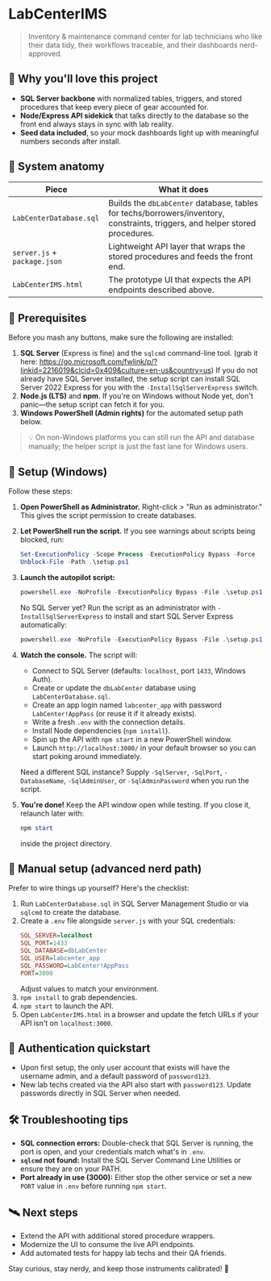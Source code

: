 # LabCenterIMS

> Inventory & maintenance command center for lab technicians who like their data tidy, their workflows traceable, and their dashboards nerd-approved.

## 🧪 Why you'll love this project
- **SQL Server backbone** with normalized tables, triggers, and stored procedures that keep every piece of gear accounted for.
- **Node/Express API sidekick** that talks directly to the database so the front end always stays in sync with lab reality.
- **Seed data included**, so your mock dashboards light up with meaningful numbers seconds after install.

## 🧬 System anatomy
| Piece | What it does |
| --- | --- |
| `LabCenterDatabase.sql` | Builds the `dbLabCenter` database, tables for techs/borrowers/inventory, constraints, triggers, and helper stored procedures. |
| `server.js` + `package.json` | Lightweight API layer that wraps the stored procedures and feeds the front end. |
| `LabCenterIMS.html` | The prototype UI that expects the API endpoints described above. |

## 🧰 Prerequisites
Before you mash any buttons, make sure the following are installed:

1. **SQL Server** (Express is fine) and the `sqlcmd` command-line tool. (grab it here: https://go.microsoft.com/fwlink/p/?linkid=2216019&clcid=0x409&culture=en-us&country=us) If you do not already have SQL Server installed, the setup script can install SQL Server 2022 Express for you with the `-InstallSqlServerExpress` switch.
2. **Node.js (LTS)** and **npm**. If you're on Windows without Node yet, don't panic—the setup script can fetch it for you.
3. **Windows PowerShell (Admin rights)** for the automated setup path below.

> 💡 On non-Windows platforms you can still run the API and database manually; the helper script is just the fast lane for Windows users.

## 🚀 Setup (Windows)
Follow these steps:

1. **Open PowerShell as Administrator.** Right-click > "Run as administrator." This gives the script permission to create databases.
2. **Let PowerShell run the script.** If you see warnings about scripts being blocked, run:
   ```powershell
   Set-ExecutionPolicy -Scope Process -ExecutionPolicy Bypass -Force
   Unblock-File -Path .\setup.ps1
   ```
3. **Launch the autopilot script:**
   ```powershell
   powershell.exe -NoProfile -ExecutionPolicy Bypass -File .\setup.ps1
   ```
   No SQL Server yet? Run the script as an administrator with `-InstallSqlServerExpress` to install and start SQL Server Express automatically:
   ```powershell
   powershell.exe -NoProfile -ExecutionPolicy Bypass -File .\setup.ps1 -InstallSqlServerExpress
   ```
4. **Watch the console.** The script will:
   - Connect to SQL Server (defaults: `localhost`, port `1433`, Windows Auth).
   - Create or update the `dbLabCenter` database using `LabCenterDatabase.sql`.
   - Create an app login named `labcenter_app` with password `LabCenter!AppPass` (or reuse it if it already exists).
   - Write a fresh `.env` with the connection details.
   - Install Node dependencies (`npm install`).
   - Spin up the API with `npm start` in a new PowerShell window.
   - Launch `http://localhost:3000/` in your default browser so you can start poking around immediately.

   Need a different SQL instance? Supply `-SqlServer`, `-SqlPort`, `-DatabaseName`, `-SqlAdminUser`, or `-SqlAdminPassword` when you run the script.

5. **You're done!** Keep the API window open while testing. If you close it, relaunch later with:
   ```powershell
   npm start
   ```
   inside the project directory.

## 🧗 Manual setup (advanced nerd path)
Prefer to wire things up yourself? Here's the checklist:

1. Run `LabCenterDatabase.sql` in SQL Server Management Studio or via `sqlcmd` to create the database.
2. Create a `.env` file alongside `server.js` with your SQL credentials:
   ```ini
   SQL_SERVER=localhost
   SQL_PORT=1433
   SQL_DATABASE=dbLabCenter
   SQL_USER=labcenter_app
   SQL_PASSWORD=LabCenter!AppPass
   PORT=3000
   ```
   Adjust values to match your environment.
3. `npm install` to grab dependencies.
4. `npm start` to launch the API.
5. Open `LabCenterIMS.html` in a browser and update the fetch URLs if your API isn't on `localhost:3000`.

## 🔐 Authentication quickstart
- Upon first setup, the only user account that exists will have the username admin, and a default password of `password123`.
- New lab techs created via the API also start with `password123`. Update passwords directly in SQL Server when needed.

## 🛠️ Troubleshooting tips
- **SQL connection errors:** Double-check that SQL Server is running, the port is open, and your credentials match what's in `.env`.
- **`sqlcmd` not found:** Install the SQL Server Command Line Utilities or ensure they are on your PATH.
- **Port already in use (3000):** Either stop the other service or set a new `PORT` value in `.env` before running `npm start`.

## 🛰️ Next steps
- Extend the API with additional stored procedure wrappers.
- Modernize the UI to consume the live API endpoints.
- Add automated tests for happy lab techs and their QA friends.

Stay curious, stay nerdy, and keep those instruments calibrated! 🧪
